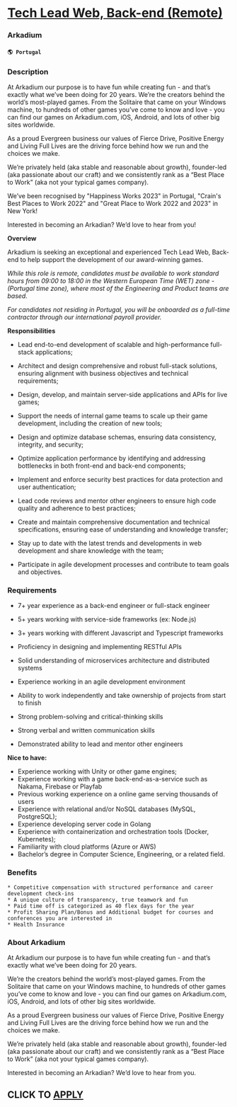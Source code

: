 # [Tech Lead Web, Back-end (Remote)](https://www.remotewlb.com/apply/tech-lead-web-back-end-remote)  
### Arkadium  
#### `🌎 Portugal`  

### **Description**

At Arkadium our purpose is to have fun while creating fun - and that’s exactly what we’ve been doing for 20 years. We’re the creators behind the world’s most-played games. From the Solitaire that came on your Windows machine, to hundreds of other games you’ve come to know and love - you can find our games on Arkadium.com, iOS, Android, and lots of other big sites worldwide.

As a proud Evergreen business our values of Fierce Drive, Positive Energy and Living Full Lives are the driving force behind how we run and the choices we make.

We’re privately held (aka stable and reasonable about growth), founder-led (aka passionate about our craft) and we consistently rank as a “Best Place to Work” (aka not your typical games company).

We’ve been recognised by "Happiness Works 2023" in Portugal, "Crain's Best Places to Work 2022" and "Great Place to Work 2022 and 2023" in New York!

Interested in becoming an Arkadian? We’d love to hear from you!

**Overview**

Arkadium is seeking an exceptional and experienced Tech Lead Web, Back-end to help support the development of our award-winning games.

_While this role is remote, candidates must be available to work standard hours from 09:00 to 18:00 in the Western European Time (WET) zone - (Portugal time zone), where most of the Engineering and Product teams are based._

 _For candidates not residing in Portugal, you will be onboarded as a full-time contractor through our international payroll provider._

**Responsibilities**

  * Lead end-to-end development of scalable and high-performance full-stack applications; 

  * Architect and design comprehensive and robust full-stack solutions, ensuring alignment with business objectives and technical requirements; 

  * Design, develop, and maintain server-side applications and APIs for live games; 

  * Support the needs of internal game teams to scale up their game development, including the creation of new tools; 

  * Design and optimize database schemas, ensuring data consistency, integrity, and security; 

  * Optimize application performance by identifying and addressing bottlenecks in both front-end and back-end components; 

  * Implement and enforce security best practices for data protection and user authentication; 

  * Lead code reviews and mentor other engineers to ensure high code quality and adherence to best practices; 

  * Create and maintain comprehensive documentation and technical specifications, ensuring ease of understanding and knowledge transfer; 

  * Stay up to date with the latest trends and developments in web development and share knowledge with the team; 

  * Participate in agile development processes and contribute to team goals and objectives. 

### **Requirements**

  * 7+ year experience as a back-end engineer or full-stack engineer

  * 5+ years working with service-side frameworks (ex: Node.js)
  * 3+ years working with different Javascript and Typescript frameworks
  * Proficiency in designing and implementing RESTful APIs 
  * Solid understanding of microservices architecture and distributed systems 
  * Experience working in an agile development environment 
  * Ability to work independently and take ownership of projects from start to finish 
  * Strong problem-solving and critical-thinking skills 
  * Strong verbal and written communication skills 
  * Demonstrated ability to lead and mentor other engineers 

**Nice to have:**

  * Experience working with Unity or other game engines; 
  * Experience working with a game back-end-as-a-service such as Nakama, Firebase or Playfab 
  * Previous working experience on a online game serving thousands of users
  * Experience with relational and/or NoSQL databases (MySQL, PostgreSQL);
  * Experience developing server code in Golang
  * Experience with containerization and orchestration tools (Docker, Kubernetes);
  * Familiarity with cloud platforms (Azure or AWS) 
  * Bachelor’s degree in Computer Science, Engineering, or a related field. 

### **Benefits**

    * Competitive compensation with structured performance and career development check-ins 
    * A unique culture of transparency, true teamwork and fun 
    * Paid time off is categorized as 40 flex days for the year 
    * Profit Sharing Plan/Bonus and Additional budget for courses and conferences you are interested in 
    * Health Insurance

### **About Arkadium**

At Arkadium our purpose is to have fun while creating fun - and that’s exactly what we’ve been doing for 20 years.

We’re the creators behind the world’s most-played games. From the Solitaire that came on your Windows machine, to hundreds of other games you’ve come to know and love - you can find our games on Arkadium.com, iOS, Android, and lots of other big sites worldwide.

As a proud Evergreen business our values of Fierce Drive, Positive Energy and Living Full Lives are the driving force behind how we run and the choices we make.

We’re privately held (aka stable and reasonable about growth), founder-led (aka passionate about our craft) and we consistently rank as a “Best Place to Work” (aka not your typical games company).

Interested in becoming an Arkadian? We’d love to hear from you.

  
## CLICK TO [APPLY](https://www.remotewlb.com/apply/tech-lead-web-back-end-remote)

